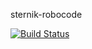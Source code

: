 sternik-robocode

[![Build Status](https://travis-ci.org/pawelbabiuch/sternik-robocode.svg?branch=master)](https://travis-ci.org/pawelbabiuch/sternik-robocode)